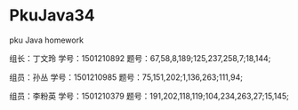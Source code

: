 # PkuJava34
pku Java homework
<html>
<p>组长：丁文玲  学号：1501210892  题号：67,58,8,189;125,237,258,7;18,144;</p>
<p>组员：孙丛    学号：1501210985  题号：75,151,202;1,136,263;111,94;</p>
<p>组员：李粉英  学号：1501210379  题号：191,202,118,119;104,234,263,27;15,145;</p>
</html>

